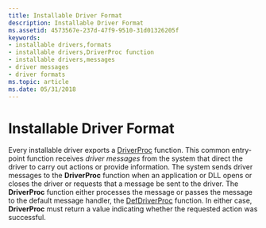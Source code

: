 ```yaml
---
title: Installable Driver Format
description: Installable Driver Format
ms.assetid: 4573567e-237d-47f9-9510-31d01326205f
keywords:
- installable drivers,formats
- installable drivers,DriverProc function
- installable drivers,messages
- driver messages
- driver formats
ms.topic: article
ms.date: 05/31/2018
---
```


# Installable Driver Format

Every installable driver exports a [DriverProc](https://msdn.microsoft.com/library/Dd797918(v=VS.85).aspx) function. This common entry-point function receives *driver messages* from the system that direct the driver to carry out actions or provide information. The system sends driver messages to the **DriverProc** function when an application or DLL opens or closes the driver or requests that a message be sent to the driver. The **DriverProc** function either processes the message or passes the message to the default message handler, the [DefDriverProc](https://msdn.microsoft.com/library/Dd797870(v=VS.85).aspx) function. In either case, **DriverProc** must return a value indicating whether the requested action was successful.

 

 




